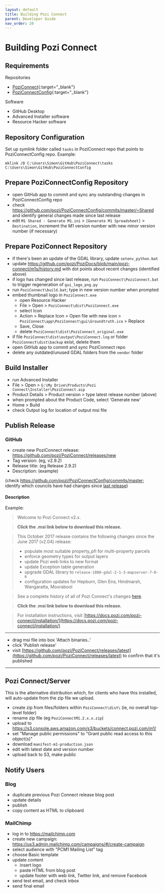 ```yaml
---
layout: default
title: Building Pozi Connect
parent: Developer Guide
nav_order: 20
---
```


# Building Pozi Connect

## Requirements

Repositories
* [PoziConnect](https://github.com/pozi/PoziConnect){:target="_blank"}
* [PoziConnectConfig](https://github.com/pozi/PoziConnectConfig){:target="_blank"}

Software
* GitHub Desktop
* Advanced Installer software
* Resource Hacker software

## Repository Configuration

Set up symlink folder called `tasks` in PoziConnect repo that points to PoziConnectConfig repo. Example:

```
mklink /D C:\Users\Simon\GitHub\PoziConnect\tasks C:\Users\Simon\GitHub\PoziConnectConfig
```

## Prepare PoziConnectConfig Repository

* open GitHub app to commit and sync any outstanding changes in PoziConnectConfig repo
* check https://github.com/pozi/PoziConnectConfig/commits/master/~Shared and identify general changes made since last release
* edit `M1 Shared - Generate M1.ini` > `[Generate M1 Spreadsheet]` > `Destination`, increment the M1 version number with new minor version number (if necessary)

## Prepare PoziConnect Repository

* if there's been an update of the GDAL library, update `setenv_python.bat`
* update https://github.com/pozi/PoziDocs/blob/main/pozi-connect/m1s/history.md with dot points about recent changes (identified above)
* if logo has changed since last release, run `PoziConnect\PoziConnect.bat` to trigger regeneration of `gui_logo_png.py`
* run `PoziConnect\build.bat`; type in new version number when prompted
* embed thumbnail logo in `PoziConnect.exe`
  * open Resource Hacker
  * File > Open > `PoziConnect\dist\PoziConnect.exe`
  * select Icon
  * Action > Replace Icon > Open file with new icon > `PoziConnect\app\PoziConnect\gui\Groundtruth.ico` > Replace
  * Save, Close
  * delete `PoziConnect\dist\PoziConnect_original.exe`
* if file `PoziConnect\dist\output\PoziConnect.log` or folder `PoziConnect\dist\backup` exist, delete them
* open GitHub app to commit and sync PoziConnect repo
* delete any outdated/unused GDAL folders from the `vendor` folder

## Build Installer

* run Advanced Installer
* File > Open > `G:\My Drive\Products\Pozi Connect\Installer\PoziConnect.aip`
* Product Details > Product version > type latest release number (above)
* when prompted about the Product Code, select 'Generate new'
* Home > Build
* check Output log for location of output msi file

## Publish Release

### GitHub

* create new PoziConnect release: https://github.com/pozi/PoziConnect/releases/new
* Tag version: (eg, v2.9.2)
* Release title: (eg Release 2.9.2)
* Description: (example)

(check https://github.com/pozi/PoziConnectConfig/commits/master; identify which councils have had changes since [last release](https://github.com/pozi/PoziConnect/releases/latest))

#### Description

Example:

> Welcome to Pozi Connect v2.x.

> **Click the .msi link below to download this release.**

> This October 2017 release contains the following changes since the June 2017 (v2.04) release:

> * populate most suitable property_pfi for multi-property parcels
> * enforce geometry types for output layers
> * update Pozi web links to new format
> * update Exception table generation
> * upgrade GDAL library to `release-1800-gdal-2-1-3-mapserver-7-0-6`
> * configuration updates for Hepburn, Glen Eira, Hindmarsh, Wangaratta, Moorabool

> See a complete history of all of Pozi Connect's changes [here](https://github.com/pozi/PoziConnectConfig/commits/master/~Shared/).

> **Click the .msi link below to download this release.**

> For installation instructions, visit [https://docs.pozi.com/pozi-connect/installation/](https://docs.pozi.com/pozi-connect/installation/)

---

* drag msi file into box 'Attach binaries..'
* click 'Publish release'
* visit [https://github.com/pozi/PoziConnect/releases/latest](https://github.com/pozi/PoziConnect/releases/latest) to confirm that it's published

---

## Pozi Connect/Server

This is the alternative distribution which, for clients who have this installed, will auto-update from the zip file we upload.

* create zip from files/folders within `PoziConnect\dist\` (ie, no overall top-level folder)
* rename zip file (eg `PoziConnectM1.2.x.x.zip`)
* upload to https://s3.console.aws.amazon.com/s3/buckets/connect.pozi.com/m1/
* set "Manage public permissions" to "Grant public read access to this object(s)"
* download `manifest-m1-production.json`
* edit with latest date and version number
* upload back to S3, make public

## Notify Users

### Blog

* duplicate previous Pozi Connect release blog post
* update details
* publish
* copy content as HTML to clipboard
### MailChimp

* log in to https://mailchimp.com
* create new campaign: https://us3.admin.mailchimp.com/campaigns/#/create-campaign
* select audience with "PCM1 Mailing List" tag
* choose Basic template
* update content
  * insert logo
  * paste HTML from blog post
  * update footer with web link, Twitter link, and remove Facebook
* send test email, and check inbox
* send final email
